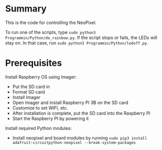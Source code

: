 # Summary
This is the code for controlling the NeoPixel.

To run one of the scripts, type `sudo python3 Programmin/Python/do_rainbow.py`.
If the script stops or fails, the LEDs will stay on. 
In that case, run `sudo python3 Programmin/Python/ledoff.py`.

# Prerequisites
Install Raspberry OS using Imager:
- Put the SD card in
- Format SD card
- Install Imager
- Open Imager and install Raspberry PI 3B on the SD card
- Customize to set WIFI, etc.
- After installation is complete, put the SD card into the Raspberry PI
- Start the Raspberry PI by powering it

Install required Python modules:
- Install neopixel and board modules by running `sudo pip3 install adafruit-circuitpython-neopixel --break-system-packages`
